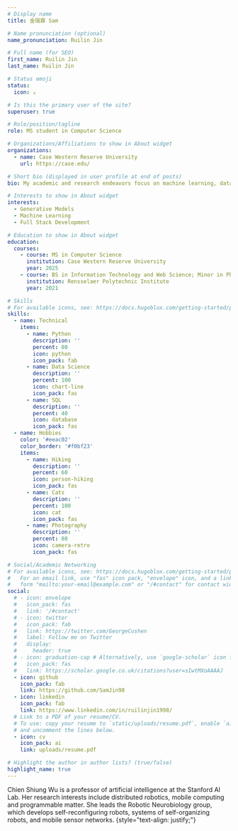 ```yaml
---
# Display name
title: 金瑞霖 Sam

# Name pronunciation (optional)
name_pronunciation: Ruilin Jin

# Full name (for SEO)
first_name: Ruilin Jin
last_name: Ruilin Jin

# Status emoji
status:
  icon: ☕️

# Is this the primary user of the site?
superuser: true

# Role/position/tagline
role: MS student in Computer Science

# Organizations/Affiliations to show in About widget
organizations:
  - name: Case Western Reserve University
    url: https://case.edu/

# Short bio (displayed in user profile at end of posts)
bio: My academic and research endeavors focus on machine learning, data mining, computer vision, and generative models.

# Interests to show in About widget
interests:
  - Generative Models
  - Machine Learning
  - Full Stack Development

# Education to show in About widget
education:
  courses:
    - course: MS in Computer Science
      institution: Case Western Reserve University
      year: 2025
    - course: BS in Information Technology and Web Science; Minor in Philosophy
      institution: Rensselaer Polytechnic Institute
      year: 2021

# Skills
# For available icons, see: https://docs.hugoblox.com/getting-started/page-builder/#icons
skills:
  - name: Technical
    items:
      - name: Python
        description: ''
        percent: 80
        icon: python
        icon_pack: fab
      - name: Data Science
        description: ''
        percent: 100
        icon: chart-line
        icon_pack: fas
      - name: SQL
        description: ''
        percent: 40
        icon: database
        icon_pack: fas
  - name: Hobbies
    color: '#eeac02'
    color_border: '#f0bf23'
    items:
      - name: Hiking
        description: ''
        percent: 60
        icon: person-hiking
        icon_pack: fas
      - name: Cats
        description: ''
        percent: 100
        icon: cat
        icon_pack: fas
      - name: Photography
        description: ''
        percent: 80
        icon: camera-retro
        icon_pack: fas

# Social/Academic Networking
# For available icons, see: https://docs.hugoblox.com/getting-started/page-builder/#icons
#   For an email link, use "fas" icon pack, "envelope" icon, and a link in the
#   form "mailto:your-email@example.com" or "/#contact" for contact widget.
social:
  # - icon: envelope
  #   icon_pack: fas
  #   link: '/#contact'
  # - icon: twitter
  #   icon_pack: fab
  #   link: https://twitter.com/GeorgeCushen
  #   label: Follow me on Twitter
  #   display:
  #     header: true
  # - icon: graduation-cap # Alternatively, use `google-scholar` icon from `ai` icon pack
  #   icon_pack: fas
  #   link: https://scholar.google.co.uk/citations?user=sIwtMXoAAAAJ
  - icon: github
    icon_pack: fab
    link: https://github.com/SamJin98
  - icon: linkedin
    icon_pack: fab
    link: https://www.linkedin.com/in/ruilinjin1998/
  # Link to a PDF of your resume/CV.
  # To use: copy your resume to `static/uploads/resume.pdf`, enable `ai` icons in `params.yaml`,
  # and uncomment the lines below.
  - icon: cv
    icon_pack: ai
    link: uploads/resume.pdf

# Highlight the author in author lists? (true/false)
highlight_name: true
---
```


Chien Shiung Wu is a professor of artificial intelligence at the Stanford AI Lab. Her research interests include distributed robotics, mobile computing and programmable matter. She leads the Robotic Neurobiology group, which develops self-reconfiguring robots, systems of self-organizing robots, and mobile sensor networks.
{style="text-align: justify;"}
